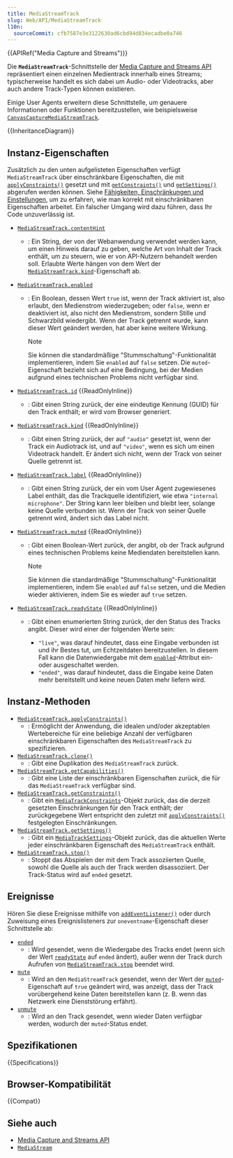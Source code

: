```yaml
---
title: MediaStreamTrack
slug: Web/API/MediaStreamTrack
l10n:
  sourceCommit: cfb7587e3e3122630ad6cbd94d834ecadbe0a746
---
```


{{APIRef("Media Capture and Streams")}}

Die **`MediaStreamTrack`**-Schnittstelle der [Media Capture and Streams API](/de/docs/Web/API/Media_Capture_and_Streams_API) repräsentiert einen einzelnen Medientrack innerhalb eines Streams; typischerweise handelt es sich dabei um Audio- oder Videotracks, aber auch andere Track-Typen können existieren.

Einige User Agents erweitern diese Schnittstelle, um genauere Informationen oder Funktionen bereitzustellen, wie beispielsweise [`CanvasCaptureMediaStreamTrack`](/de/docs/Web/API/CanvasCaptureMediaStreamTrack).

{{InheritanceDiagram}}

## Instanz-Eigenschaften

Zusätzlich zu den unten aufgelisteten Eigenschaften verfügt `MediaStreamTrack` über einschränkbare Eigenschaften, die mit [`applyConstraints()`](/de/docs/Web/API/MediaStreamTrack/applyConstraints) gesetzt und mit [`getConstraints()`](/de/docs/Web/API/MediaStreamTrack/getConstraints) und [`getSettings()`](/de/docs/Web/API/MediaStreamTrack/getSettings) abgerufen werden können. Siehe [Fähigkeiten, Einschränkungen und Einstellungen](/de/docs/Web/API/Media_Capture_and_Streams_API/Constraints), um zu erfahren, wie man korrekt mit einschränkbaren Eigenschaften arbeitet. Ein falscher Umgang wird dazu führen, dass Ihr Code unzuverlässig ist.

- [`MediaStreamTrack.contentHint`](/de/docs/Web/API/MediaStreamTrack/contentHint)
  - : Ein String, der von der Webanwendung verwendet werden kann, um einen Hinweis darauf zu geben, welche Art von Inhalt der Track enthält, um zu steuern, wie er von API-Nutzern behandelt werden soll. Erlaubte Werte hängen von dem Wert der [`MediaStreamTrack.kind`](/de/docs/Web/API/MediaStreamTrack/kind)-Eigenschaft ab.
- [`MediaStreamTrack.enabled`](/de/docs/Web/API/MediaStreamTrack/enabled)

  - : Ein Boolean, dessen Wert `true` ist, wenn der Track aktiviert ist, also erlaubt, den Medienstrom wiederzugeben; oder `false`, wenn er deaktiviert ist, also nicht den Medienstrom, sondern Stille und Schwarzbild wiedergibt. Wenn der Track getrennt wurde, kann dieser Wert geändert werden, hat aber keine weitere Wirkung.

    > [!NOTE]
    > Sie können die standardmäßige "Stummschaltung"-Funktionalität implementieren, indem Sie `enabled` auf `false` setzen. Die `muted`-Eigenschaft bezieht sich auf eine Bedingung, bei der Medien aufgrund eines technischen Problems nicht verfügbar sind.

- [`MediaStreamTrack.id`](/de/docs/Web/API/MediaStreamTrack/id) {{ReadOnlyInline}}
  - : Gibt einen String zurück, der eine eindeutige Kennung (GUID) für den Track enthält; er wird vom Browser generiert.
- [`MediaStreamTrack.kind`](/de/docs/Web/API/MediaStreamTrack/kind) {{ReadOnlyInline}}
  - : Gibt einen String zurück, der auf `"audio"` gesetzt ist, wenn der Track ein Audiotrack ist, und auf `"video"`, wenn es sich um einen Videotrack handelt. Er ändert sich nicht, wenn der Track von seiner Quelle getrennt ist.
- [`MediaStreamTrack.label`](/de/docs/Web/API/MediaStreamTrack/label) {{ReadOnlyInline}}
  - : Gibt einen String zurück, der ein vom User Agent zugewiesenes Label enthält, das die Trackquelle identifiziert, wie etwa `"internal microphone"`. Der String kann leer bleiben und bleibt leer, solange keine Quelle verbunden ist. Wenn der Track von seiner Quelle getrennt wird, ändert sich das Label nicht.
- [`MediaStreamTrack.muted`](/de/docs/Web/API/MediaStreamTrack/muted) {{ReadOnlyInline}}

  - : Gibt einen Boolean-Wert zurück, der angibt, ob der Track aufgrund eines technischen Problems keine Mediendaten bereitstellen kann.

    > [!NOTE]
    > Sie können die standardmäßige "Stummschaltung"-Funktionalität implementieren, indem Sie `enabled` auf `false` setzen, und die Medien wieder aktivieren, indem Sie es wieder auf `true` setzen.

- [`MediaStreamTrack.readyState`](/de/docs/Web/API/MediaStreamTrack/readyState) {{ReadOnlyInline}}

  - : Gibt einen enumerierten String zurück, der den Status des Tracks angibt. Dieser wird einer der folgenden Werte sein:

    - `"live"`, was darauf hindeutet, dass eine Eingabe verbunden ist und ihr Bestes tut, um Echtzeitdaten bereitzustellen. In diesem Fall kann die Datenwiedergabe mit dem [`enabled`](/de/docs/Web/API/MediaStreamTrack/enabled)-Attribut ein- oder ausgeschaltet werden.
    - `"ended"`, was darauf hindeutet, dass die Eingabe keine Daten mehr bereitstellt und keine neuen Daten mehr liefern wird.

## Instanz-Methoden

- [`MediaStreamTrack.applyConstraints()`](/de/docs/Web/API/MediaStreamTrack/applyConstraints)
  - : Ermöglicht der Anwendung, die idealen und/oder akzeptablen Wertebereiche für eine beliebige Anzahl der verfügbaren einschränkbaren Eigenschaften des `MediaStreamTrack` zu spezifizieren.
- [`MediaStreamTrack.clone()`](/de/docs/Web/API/MediaStreamTrack/clone)
  - : Gibt eine Duplikation des `MediaStreamTrack` zurück.
- [`MediaStreamTrack.getCapabilities()`](/de/docs/Web/API/MediaStreamTrack/getCapabilities)
  - : Gibt eine Liste der einschränkbaren Eigenschaften zurück, die für das `MediaStreamTrack` verfügbar sind.
- [`MediaStreamTrack.getConstraints()`](/de/docs/Web/API/MediaStreamTrack/getConstraints)
  - : Gibt ein [`MediaTrackConstraints`](/de/docs/Web/API/MediaTrackConstraints)-Objekt zurück, das die derzeit gesetzten Einschränkungen für den Track enthält; der zurückgegebene Wert entspricht den zuletzt mit [`applyConstraints()`](/de/docs/Web/API/MediaStreamTrack/applyConstraints) festgelegten Einschränkungen.
- [`MediaStreamTrack.getSettings()`](/de/docs/Web/API/MediaStreamTrack/getSettings)
  - : Gibt ein [`MediaTrackSettings`](/de/docs/Web/API/MediaTrackSettings)-Objekt zurück, das die aktuellen Werte jeder einschränkbaren Eigenschaft des `MediaStreamTrack` enthält.
- [`MediaStreamTrack.stop()`](/de/docs/Web/API/MediaStreamTrack/stop)
  - : Stoppt das Abspielen der mit dem Track assoziierten Quelle, sowohl die Quelle als auch der Track werden disassoziiert. Der Track-Status wird auf `ended` gesetzt.

## Ereignisse

Hören Sie diese Ereignisse mithilfe von [`addEventListener()`](/de/docs/Web/API/EventTarget/addEventListener) oder durch Zuweisung eines Ereignislisteners zur `oneventname`-Eigenschaft dieser Schnittstelle ab:

- [`ended`](/de/docs/Web/API/MediaStreamTrack/ended_event)
  - : Wird gesendet, wenn die Wiedergabe des Tracks endet (wenn sich der Wert [`readyState`](/de/docs/Web/API/MediaStreamTrack/readyState) auf `ended` ändert), außer wenn der Track durch Aufrufen von [`MediaStreamTrack.stop`](/de/docs/Web/API/MediaStreamTrack/stop) beendet wird.
- [`mute`](/de/docs/Web/API/MediaStreamTrack/mute_event)
  - : Wird an den `MediaStreamTrack` gesendet, wenn der Wert der [`muted`](/de/docs/Web/API/MediaStreamTrack/muted)-Eigenschaft auf `true` geändert wird, was anzeigt, dass der Track vorübergehend keine Daten bereitstellen kann (z. B. wenn das Netzwerk eine Dienststörung erfährt).
- [`unmute`](/de/docs/Web/API/MediaStreamTrack/unmute_event)
  - : Wird an den Track gesendet, wenn wieder Daten verfügbar werden, wodurch der `muted`-Status endet.

## Spezifikationen

{{Specifications}}

## Browser-Kompatibilität

{{Compat}}

## Siehe auch

- [Media Capture and Streams API](/de/docs/Web/API/Media_Capture_and_Streams_API)
- [`MediaStream`](/de/docs/Web/API/MediaStream)
